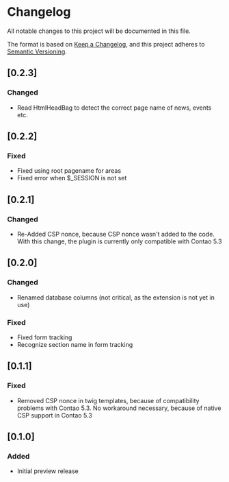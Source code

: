 # Changelog

All notable changes to this project will be documented in this file.

The format is based on [Keep a Changelog](https://keepachangelog.com/en/1.0.0/),
and this project adheres to [Semantic Versioning](https://semver.org/lang/de/spec/v2.0.0.html).

## [0.2.3]

### Changed

- Read HtmlHeadBag to detect the correct page name of news, events etc.

## [0.2.2]

### Fixed

- Fixed using root pagename for areas
- Fixed error when $_SESSION is not set

## [0.2.1]

### Changed

- Re-Added CSP nonce, because CSP nonce wasn't added to the code. With this change, the plugin is currently only compatible with Contao 5.3

## [0.2.0]

### Changed

- Renamed database columns (not critical, as the extension is not yet in use)

### Fixed

- Fixed form tracking
- Recognize section name in form tracking

## [0.1.1]

### Fixed

- Removed CSP nonce in twig templates, because of compatibility problems with Contao 5.3. No workaround necessary, because of native CSP support in Contao 5.3

## [0.1.0]

### Added

- Initial preview release
